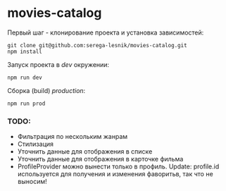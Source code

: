 # movies-catalog

Первый шаг - клонирование проекта и установка зависимостей:

```
git clone git@github.com:serega-lesnik/movies-catalog.git
npm install
```

Запуск проекта в *dev* окружении:

```
npm run dev
```

Сборка (build) *production*:

```
npm run prod
```

### TODO:

* Фильтрация по нескольким жанрам
* Стилизация
* Уточнить данные для отображения в списке
* Уточнить данные для отображения в карточке фильма
* ProfileProvider можно вынести только в профиль. Update: profile.id используется для получения и изменения фаворитьв, так что не выносим!
